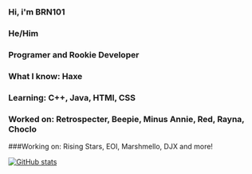 ### Hi, i'm BRN101

### He/Him

### Programer and Rookie Developer

### What I know: Haxe

### Learning: C++, Java, HTMl, CSS

### Worked on: Retrospecter, Beepie, Minus Annie, Red, Rayna, Choclo

###Working on: Rising Stars, EOI, Marshmello, DJX and more!

[![GitHub stats](https://github-readme-stats.vercel.app/api?username=BRN101&count_private=true&theme=synthwave)](https://github.com/anuraghazra/github-readme-stats)
